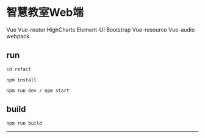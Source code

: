 # 智慧教室Web端

Vue Vue-router HighCharts Element-UI Bootstrap Vue-resource Vue-audio webpack.

## run

```
cd refact

npm install

npm run dev / npm start
```

## build

```
npm run build
```

---

